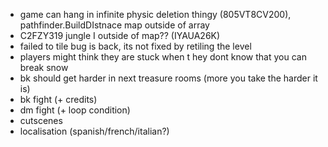 * game can hang in infinite physic deletion thingy (805VT8CV200), pathfinder.BuildDIstnace map outside of array
* C2FZY319 jungle I outside of map?? (IYAUA26K)
* failed to tile bug is back, its not fixed by retiling the level
* players might think they are stuck when t hey dont know that you can break snow
* bk should get harder in next treasure rooms (more you take the harder it is)
* bk fight (+ credits)
* dm fight (+ loop condition)
* cutscenes
* localisation (spanish/french/italian?)